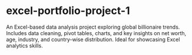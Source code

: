 # excel-portfolio-project-1
An Excel-based data analysis project exploring global billionaire trends. Includes data cleaning, pivot tables, charts, and key insights on net worth, age, industry, and country-wise distribution. Ideal for showcasing Excel analytics skills.

